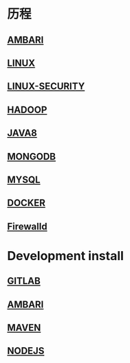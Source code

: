 # 历程

## [AMBARI](AMBARI.md)
## [LINUX](LINUX-BASIC.md)
## [LINUX-SECURITY](Linux-security.md)
## [HADOOP](HADOOP.md)
## [JAVA8](JAVA8.md)
## [MONGODB](MONGODB.md)
## [MYSQL](MYSQL.md)
## [DOCKER](DOCKER.md)
## [Firewalld](Firewalld.md)

# Development install
## [GITLAB](./development/GITLAB-INSTALL.md)
## [AMBARI](./development/AMBARI-INSTALL.md)
## [MAVEN](./development/MAVEN-INSTALL.md)
## [NODEJS](./development/NODEJS-INSTALL.md)
